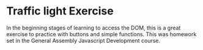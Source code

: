 # Traffic light Exercise

In the beginning stages of learning to access the DOM, this is a great exercise to practice with buttons and simple functions. This was homework set in the General Assembly Javascript Development course.
